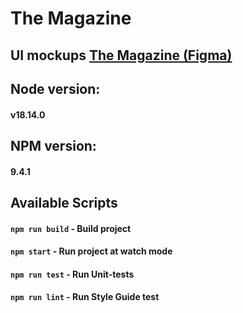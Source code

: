 # The Magazine

## UI mockups [The Magazine (Figma)](https://www.figma.com/file/5BBqYisMcwU6u8zIlA4mQp/Scratch-Recipe-details?node-id=0%3A1)

## Node version:
#### v18.14.0
## NPM version:
#### 9.4.1

## Available Scripts
#### `npm run build` - Build project
#### `npm start` - Run project at watch mode
#### `npm run test` - Run Unit-tests
#### `npm run lint` - Run Style Guide test

